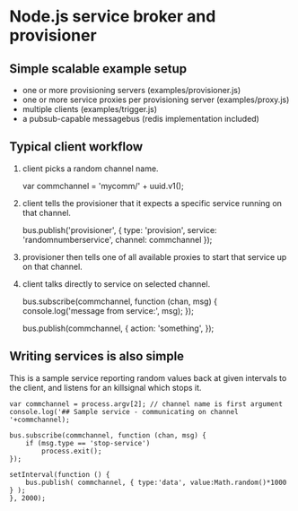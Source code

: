 Node.js service broker and provisioner
======================================

Simple scalable example setup
-----------------------------
 
* one or more provisioning servers (examples/provisioner.js) 
* one or more service proxies per provisioning server (examples/proxy.js)
* multiple clients (examples/trigger.js)
* a pubsub-capable messagebus (redis implementation included)

Typical client workflow
-----------------------

1. client picks a random channel name.

	var commchannel = 'mycomm/' + uuid.v1();

2. client tells the provisioner that it expects a specific service running on that channel.

	bus.publish('provisioner', { 
		type: 'provision',
		service: 'randomnumberservice',
		channel: commchannel
	});
	
3. provisioner then tells one of all available proxies to start that service up on that channel.

4. client talks directly to service on selected channel.

	bus.subscribe(commchannel, function (chan, msg) {
		console.log('message from service:', msg);
	});

	bus.publish(commchannel, {
		action: 'something',
	});

Writing services is also simple
-------------------------------

This is a sample service reporting random values back at given intervals to the client, and listens for an killsignal which stops it.

	var commchannel = process.argv[2]; // channel name is first argument 
	console.log('## Sample service - communicating on channel '+commchannel);

	bus.subscribe(commchannel, function (chan, msg) {
		if (msg.type == 'stop-service')
			process.exit();
	});
	
	setInterval(function () { 
		bus.publish( commchannel, { type:'data', value:Math.random()*1000 } );
	}, 2000);
	

	
